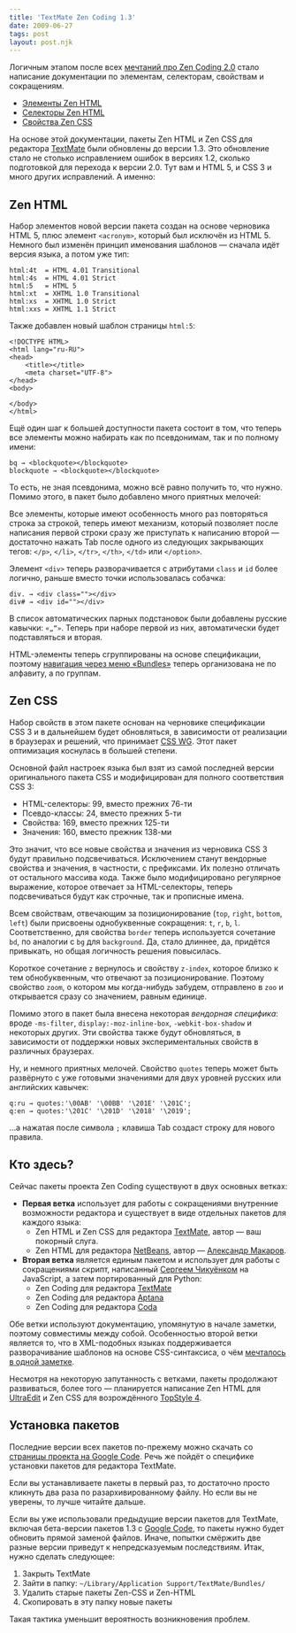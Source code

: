 ```yaml
---
title: 'TextMate Zen Coding 1.3'
date: 2009-06-27
tags: post
layout: post.njk
---
```


Логичным этапом после всех [мечтаний про Zen Coding 2.0](/2009/04/zen-coding-concept/) стало написание документации по элементам, селекторам, свойствам и сокращениям.

- [Элементы Zen HTML](http://code.google.com/p/zen-coding/wiki/ZenHTMLElementsRu)
- [Селекторы Zen HTML](http://code.google.com/p/zen-coding/wiki/ZenHTMLSelectorsRu)
- [Свойства Zen CSS](http://code.google.com/p/zen-coding/wiki/ZenCSSPropertiesRu)

На основе этой документации, пакеты Zen HTML и Zen CSS для редактора [TextMate](http://macromates.com/) были обновлены до версии 1.3. Это обновление стало не столько исправлением ошибок в версиях 1.2, сколько подготовкой для перехода к версии 2.0. Тут вам и HTML 5, и CSS 3 и много других исправлений. А именно:

## Zen HTML

Набор элементов новой версии пакета создан на основе черновика HTML 5, плюс элемент `<acronym>`, который был исключён из HTML 5. Немного был изменён принцип именования шаблонов — сначала идёт версия языка, а потом уже тип:

    html:4t  = HTML 4.01 Transitional
    html:4s  = HTML 4.01 Strict
    html:5   = HTML 5
    html:xt  = XHTML 1.0 Transitional
    html:xs  = XHTML 1.0 Strict
    html:xxs = XHTML 1.1 Strict

Также добавлен новый шаблон страницы `html:5`:

    <!DOCTYPE HTML>
    <html lang="ru-RU">
    <head>
        <title></title>
        <meta charset="UTF-8">
    </head>
    <body>

    </body>
    </html>

Ещё один шаг к большей доступности пакета состоит в том, что теперь все элементы можно набирать как по псевдонимам, так и по полному имени:

    bq → <blockquote></blockquote>
    blockquote → <blockquote></blockquote>

То есть, не зная псевдонима, можно всё равно получить то, что нужно. Помимо этого, в пакет было добавлено много приятных мелочей:

Все элементы, которые имеют особенность много раз повторяться строка за строкой, теперь имеют механизм, который позволяет после написания первой строки сразу же приступать к написанию второй — достаточно нажать Tab после одного из следующих закрывающих тегов: `</p>`, `</li>`, `</tr>`, `</th>`, `</td>` или `</option>`.

Элемент `<div>` теперь разворачивается с атрибутами `class` и `id` более логично, раньше вместо точки использовалась собачка:

    div. → <div class=""></div>
    div# → <div id=""></div>

В список автоматических парных подстановок были добавлены русские кавычки: `«„“»`. Теперь при наборе первой из них, автоматически будет подставляться и вторая.

HTML-элементы теперь сгруппированы на основе спецификации, поэтому [навигация через меню «Bundles»](images/menu.navigation.png) теперь организована не по алфавиту, а по группам.

## Zen CSS

Набор свойств в этом пакете основан на черновике спецификации CSS 3 и в дальнейшем будет обновляться, в зависимости от реализации в браузерах и решений, что принимает [CSS WG](http://www.w3.org/blog/CSS/). Этот пакет оптимизация коснулась в большей степени.

Основной файл настроек языка был взят из самой последней версии оригинального пакета CSS и модифицирован для полного соответствия CSS 3:

- HTML-селекторы: 99, вместо прежних 76-ти
- Псевдо-классы: 24, вместо прежних 5-ти
- Свойства: 169, вместо прежних 125-ти
- Значения: 160, вместо прежник 138-ми

Это значит, что все новые свойства и значения из черновика CSS 3 будут правильно подсвечиваться. Исключением станут вендорные свойства и значения, в частности, с префиксами. Их полезно отличать от остального массива кода. Также было модифицировано регулярное выражение, которое отвечает за HTML-селекторы, теперь подсвечиваться будут как строчные, так и прописные имена.

Всем свойствам, отвечающим за позиционирование (`top`, `right`, `bottom`, `left`) были присвоены однобуквенные сокращения: `t`, `r`, `b`, `l`. Соответственно, для свойства `border` теперь используется сочетание `bd`, по аналогии с `bg` для `background`. Да, стало длиннее, да, придётся привыкать, но общая логичность решения повысилась.

Короткое сочетание `z` вернулось и свойству `z-index`, которое близко к тем обнобуквенным, что отвечают за позиционирование. Поэтому свойство `zoom`, о котором мы когда-нибудь забудем, отправлено в `zoo` и открывается сразу со значением, равным единице.

Помимо этого в пакет была внесена некоторая _вендорная специфика_: вроде `-ms-filter`, `display:-moz-inline-box`, `-webkit-box-shadow` и некоторых других. Эти свойства также будут обновляться, в зависимости от поддержки новых экспериментальных свойств в различных браузерах.

Ну, и немного приятных мелочей. Свойство `quotes` теперь может быть развёрнуто с уже готовыми значениями для двух уровней русских или английских кавычек:

    q:ru → quotes:'\00AB' '\00BB' '\201E' '\201C';
    q:en → quotes:'\201C' '\201D' '\2018' '\2019';

…а нажатая после символа `;` клавиша Tab создаст строку для нового правила.

## Кто здесь?

Сейчас пакеты проекта Zen Coding существуют в двух основных ветках:

- **Первая ветка** использует для работы с сокращениями внутренние возможности редактора и существует в виде отдельных пакетов для каждого языка:
    - Zen HTML и Zen CSS для редактора [TextMate](http://macromates.com/), автор — ваш покорный слуга.
    - Zen HTML для редактора [NetBeans](http://www.netbeans.org/), автор — [Александр Макаров](http://rmcreative.ru/).
- **Вторая ветка** является единым пакетом и использует для работы с сокращениями скрипт, написанный [Сергеем Чикуёнком](http://chikuyonok.ru/) на JavaScript, а затем портированный для Python:
    - Zen Coding для редактора [TextMate](http://macromates.com/)
    - Zen Coding для редактора [Aptana](http://www.aptana.com/)
    - Zen Coding для редактора [Coda](http://panic.com/coda/)

Обе ветки используют документацию, упомянутую в начале заметки, поэтому совместимы между собой. Особенностью второй ветки является то, что в XML-подобных языках поддерживается разворачивание шаблонов на основе CSS-синтаксиса, о чём [мечталось в одной заметке](/2009/04/zen-coding-concept/).

Несмотря на некоторую запутанность с ветками, пакеты продолжают развиваться, более того — планируется написание Zen HTML для [UltraEdit](http://www.ultraedit.com/products/ultraedit/) и Zen CSS для возрождённого [TopStyle 4](http://www.topstyle4.com/).

## Установка пакетов

Последние версии всех пакетов по-прежему можно скачать со [страницы проекта на Google Code](http://code.google.com/p/zen-coding/). Речь же пойдёт о специфике установки пакетов для редактора TextMate.

Если вы устанавливаете пакеты в первый раз, то достаточно просто кликнуть два раза по разархивированному файлу. Но если вы не уверены, то лучше читайте дальше.

Если вы уже использовали предыдущие версии пакетов для TextMate, включая бета-версии пакетов 1.3 с [Google Code](http://code.google.com/p/zen-coding/), то пакеты нужно будет обновить прямой заменой файлов. Иначе, попытки смёржить две разные версии приведут к непредсказуемым последствиям. Итак, нужно сделать следующее:

1. Закрыть TextMate
2. Зайти в папку: `~/Library/Application Support/TextMate/Bundles/`
3. Удалить старые пакеты Zen-CSS и Zen-HTML
4. Скопировать в эту папку новые пакеты

Такая тактика уменьшит вероятность возникновения проблем.
